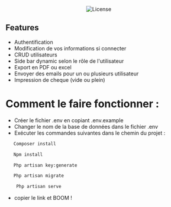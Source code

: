 
<p align="center"><img src="https://i.postimg.cc/8fvqt3Zz/armadillofull-inverted.png" alt="License"></a></p>


## Features

- Authentification
- Modification de vos informations si connecter
- CRUD utilisateurs
- Side bar dynamic selon le rôle de l'utilisateur
- Export en PDF ou excel
- Envoyer des emails pour un ou plusieurs utilisateur
- Impression de cheque (vide ou plein)

# Comment le faire fonctionner :

 - Créer le fichier .env en copiant .env.example
 - Changer le nom de la base de données dans le fichier .env
 - Exécuter les commandes suivantes dans le chemin du projet :

 ```sh
    Composer install
 ```
 ```sh
    Npm install
 ```
 ```sh
    Php artisan key:generate
 ```
 ```sh
    Php artisan migrate
```
```sh
    Php artisan serve
```
 - copier le link et BOOM ! 